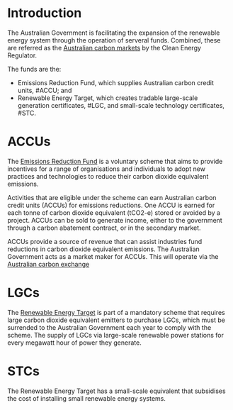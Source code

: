 # Introduction
The Australian Government is facilitating the expansion of the renewable energy system through the operation of serveral funds. Combined, these are referred as the [Australian carbon markets](http://www.cleanenergyregulator.gov.au/Infohub/Markets/Pages/About-Carbon-Markets.aspx) by the Clean Energy Regulator.

The funds are the:
- Emissions Reduction Fund, which supplies Australian carbon credit units, #ACCU; and
- Renewable Energy Target, which creates tradable large-scale generation certificates, #LGC, and small-scale technology certificates, #STC.

# ACCUs
The [Emissions Reduction Fund](http://www.cleanenergyregulator.gov.au/ERF/About-the-Emissions-Reduction-Fund) is a voluntary scheme that aims to provide incentives for a range of organisations and individuals to adopt new practices and technologies to reduce their carbon dioxide equivalent emissions.

Activities that are eligible under the scheme can earn Australian carbon credit units (ACCUs) for emissions reductions. One ACCU is earned for each tonne of carbon dioxide equivalent (tCO2-e) stored or avoided by a project. ACCUs can be sold to generate income, either to the government through a carbon abatement contract, or in the secondary market.

ACCUs provide a source of revenue that can assist industries fund reductions in carbon dioxide equivalent emissions. The Australian Government acts as a market maker for ACCUs. This will operate via the [Australian carbon exchange](http://www.cleanenergyregulator.gov.au/Infohub/Markets/australian-carbon-exchange) 

# LGCs
The [Renewable Energy Target](http://www.cleanenergyregulator.gov.au/RET/About-the-Renewable-Energy-Target) is part of a mandatory scheme that requires large carbon dioxide equivalent emitters to purchase LGCs, which must be surrended to the Australian Government each year to comply with the scheme. The supply of LGCs via large-scale renewable power stations for every megawatt hour of power they generate. 

# STCs
The Renewable Energy Target has a small-scale equivalent that subsidises the cost of installing small renewable energy systems. 

